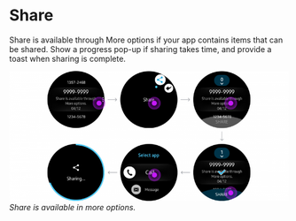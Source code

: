 # Share

Share is available through More options if your app contains items that can be shared. Show a progress pop-up if sharing takes time, and provide a toast when sharing is complete.

![](media/9.13.0_sujeong-800x373.png)  
*Share is available in more options.*

